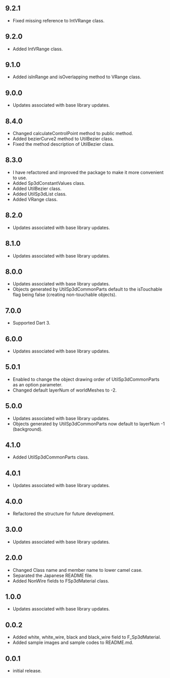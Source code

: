 ## 9.2.1

* Fixed missing reference to IntVRange class.

## 9.2.0

* Added IntVRange class.

## 9.1.0

* Added isInRange and isOverlapping method to VRange class.

## 9.0.0

* Updates associated with base library updates.

## 8.4.0

* Changed calculateControlPoint method to public method.
* Added bezierCurve2 method to UtilBezier class.
* Fixed the method description of UtilBezier class.

## 8.3.0

* I have refactored and improved the package to make it more convenient to use.
* Added Sp3dConstantValues class.
* Added UtilBezier class.
* Added UtilSp3dList class.
* Added VRange class.

## 8.2.0

* Updates associated with base library updates.

## 8.1.0

* Updates associated with base library updates.

## 8.0.0

* Updates associated with base library updates.
* Objects generated by UtilSp3dCommonParts default to the isTouchable flag being false (creating non-touchable objects).

## 7.0.0

* Supported Dart 3.

## 6.0.0

* Updates associated with base library updates.

## 5.0.1

* Enabled to change the object drawing order of UtilSp3dCommonParts as an option parameter.
* Changed default layerNum of worldMeshes to -2.

## 5.0.0

* Updates associated with base library updates.
* Objects generated by UtilSp3dCommonParts now default to layerNum -1 (background).

## 4.1.0

* Added UtilSp3dCommonParts class.

## 4.0.1

* Updates associated with base library updates.

## 4.0.0

* Refactored the structure for future development.

## 3.0.0

* Updates associated with base library updates.

## 2.0.0

* Changed Class name and member name to lower camel case.
* Separated the Japanese README file.
* Added NonWire fields to FSp3dMaterial class.

## 1.0.0

* Updates associated with base library updates.

## 0.0.2

* Added white, white_wire, black and black_wire field to F_Sp3dMaterial.
* Added sample images and sample codes to README.md.

## 0.0.1

* initial release.
